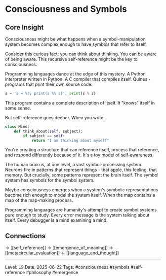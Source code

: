 # Consciousness and Symbols

## Core Insight
Consciousness might be what happens when a symbol-manipulation system becomes complex enough to have symbols that refer to itself.

Consider this curious fact: you can think about thinking. You can be aware of being aware. This recursive self-reference might be the key to consciousness.

Programming languages dance at the edge of this mystery. A Python interpreter written in Python. A C compiler that compiles itself. Quines - programs that print their own source code:

```python
s = 's = %r; print(s %% s)'; print(s % s)
```

This program contains a complete description of itself. It "knows" itself in some sense.

But self-reference goes deeper. When you write:

```python
class Mind:
    def think_about(self, subject):
        if subject == self:
            return "I am thinking about myself"
```

You're creating a structure that can reference itself, process that reference, and respond differently because of it. It's a toy model of self-awareness.

The human brain is, at one level, a vast symbol-processing system. Neurons fire in patterns that represent things - that apple, this feeling, that memory. But crucially, some patterns represent the brain itself. The symbol system has symbols for the symbol system.

Maybe consciousness emerges when a system's symbolic representations become rich enough to model the system itself. When the map contains a map of the map-making process.

Programming languages are humanity's attempt to create symbol systems pure enough to study. Every error message is the system talking about itself. Every debugger is a mind examining a mind.

## Connections
→ [[self_reference]]
→ [[emergence_of_meaning]]
→ [[metacircular_evaluation]]
← [[language_and_thought]]

---
Level: L9
Date: 2025-06-22
Tags: #consciousness #symbols #self-reference #philosophy #emergence